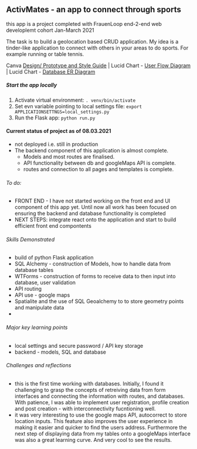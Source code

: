 ## ActivMates - an app to connect through sports 

this app is a project completed with FrauenLoop end-2-end web developlemt cohort Jan-March 2021 

The task is to build a geolocation based CRUD application. My idea is a tinder-like application to connect with others in your areas to do sports. For example running or table tennis. 

Canva [Design/ Prototype and Style Guide](https://www.canva.com/design/DAEVXlzmXRM/Rrg_pX-BC3oKyAjXxPYjkQ/view?utm_content=DAEVXlzmXRM&utm_campaign=designshare&utm_medium=link&utm_source=publishsharelink) | 
Lucid Chart - [User Flow Diagram](https://lucid.app/lucidchart/invitations/accept/d87177c9-e05c-4a50-8a4d-d8f033d47cc6) | 
Lucid Chart - [Database ER Diagram ](https://lucid.app/lucidchart/invitations/accept/17227268-9646-4fd9-b794-4b4613432e88)

##### Start the app locally
1. Activate virtual environment:
  ```. venv/bin/activate```
2. Set evn variable pointing to local settings file:
  ```export APPLICATIONSETTNGS=local_settings.py```
3. Run the Flask app:
  ```python run.py```

#### Current status of project as of 08.03.2021
- not deployed i.e. still in production 
- The backend component of this application is almost complete. 
  -  Models and most routes are finalised. 
  -  API functionality between db and googleMaps API is complete.
  -  routes and connection to all pages and templates is complete. 
###### To do:
- FRONT END - I have not started working on the front end and UI component of this app yet. Until now all work has been focused on ensuring the backend and database functionality is completed 
- NEXT STEPS: integrate react onto the application and start to build efficient front end compontents

###### Skills Demonstrated
- build of python Flask application 
- SQL Alchemy - construction of Models, how to handle data from database tables 
- WTForms - construction of forms to receive data to then input into database, user validation   
- API routing 
- API use - google maps 
- Spatialite and the use of SQL Geoalchemy to to store geometry points and manipulate data
- 


###### Major key learning points 
- local settings and secure password / API key storage 
- backend - models, SQL and database 


###### Challenges and reflections 
- this is the first time working with databases. Initially, I found it challenging to grasp the concepts of retreiving data from form interfaces and connecting the information with routes, and databases. With patience, I was able to implement user registration, profile creation and post creation - with interconnectivity fucntioning well. 
- it was very interesting to use the google maps API, autocorrect to store location inputs. This feature also improves the user experience in making it easier and quicker to find the users address. Furthermore the next step of displaying data from my tables onto a googleMaps interface was also a great learning curve. And very cool to see the results. 
